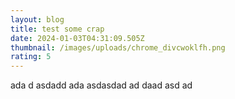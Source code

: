 ```yaml
---
layout: blog
title: test some crap
date: 2024-01-03T04:31:09.505Z
thumbnail: /images/uploads/chrome_divcwoklfh.png
rating: 5
---
```

ada d asdadd ada  asdasdad ad  daad asd ad